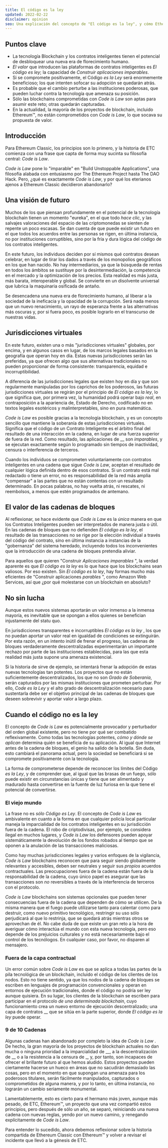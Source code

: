 ```yaml
---
title: El código es la ley
updated: 2022-02-22
disclaimer: opinion
seo: Una explicación del concepto de "El código es la ley", y cómo Ethereum Classic es uno de los pocos proyectos de blockchain que permiten que se desarrolle este brillante futuro.
---
```


## Puntos clave

- La tecnología Blockchain y los contratos inteligentes tienen el potencial de desbloquear una nueva era de florecimiento humano.
- _El valor_ que introducen las plataformas de contratos inteligentes es _El código es ley_; la capacidad de _Construir aplicaciones imparables_.
- Si se compromete positivamente, el Código _es la Ley_ será enormemente beneficioso; los que intenten sofocar su adopción se quedarán atrás.
- Es probable que el cambio perturbe a las instituciones poderosas, que pueden luchar contra la tecnología que amenaza su posición.
- Sólo las blockchains comprometidas con _Code is Law_ son aptas para asumir este reto; otras quedarán capturadas.
- En la actualidad, la mayoría de los proyectos de blockchain, incluido Ethereum™, no están comprometidos con _Code is Law_, lo que socava su propuesta de valor.

## Introducción

Para Ethereum Classic, los principios son lo primero, y la historia de ETC comienza con una frase que capta de forma muy sucinta su filosofía central: _Code is Law_.

_Code is Law_ pone lo "imparable" en "Build Unstoppable Applications", una filosofía alabada con entusiasmo por The Ethereum Project hasta The DAO Hack. Pero, ¿qué es exactamente _Code is Law_, y por qué los eterianos ajenos a Ethereum Classic decidieron abandonarlo?

## Una visión de futuro

Muchos de los que piensan profundamente en el potencial de la tecnología blockchain tienen un momento "eureka", en el que todo _hace clic_, y las salvajes valoraciones del espacio de las criptomonedas se sienten de repente un poco escasas. Se dan cuenta de que puede existir un futuro en el que todos los acuerdos entre las personas se rigen, en última instancia, no por instituciones corruptibles, sino por la fría y dura lógica del código de los contratos inteligentes.

En este futuro, los individuos deciden por sí mismos qué contratos desean celebrar, en lugar de tirar los dados a través de los monopolios geográficos en los que han nacido. No hay intermediarios, ya que la búsqueda de rentas en todos los ámbitos se sustituye por la desintermediación, la competencia en el mercado y la optimización de los precios. Esta realidad es más justa, más barata, interoperable y global. Se convierte en un disolvente universal que lubrica la maquinaria osificada de antaño.

Se desencadena una nueva era de florecimiento humano, al liberar a la sociedad de la ineficacia y la opacidad de la corrupción. Será nada menos que un nuevo renacimiento, un rayo de esperanza frente a las alternativas más oscuras y, por si fuera poco, es posible lograrlo en el transcurso de nuestras vidas.

## Jurisdicciones virtuales

En este futuro, existen una o más "jurisdicciones virtuales" globales, por encima, y en algunos casos en lugar, de los marcos legales basados en la geografía que operan hoy en día. Estas nuevas jurisdicciones serán las preferidas, ya que ofrecen algo que sus alternativas tradicionales no pueden proporcionar de forma consistente: transparencia, equidad e incorruptibilidad.

A diferencia de las jurisdicciones legales que existen hoy en día y que son regularmente manipuladas por los caprichos de los poderosos, las futuras jurisdicciones virtuales se regirán por el principio de _El código es la ley_, lo que significa que, por primera vez, la humanidad podrá operar bajo _real_, en contraposición a la apariencia de, Estado de Derecho, codificado no en textos legales esotéricos y malinterpretables, sino en pura matemática.

_Code is Law_ es posible gracias a la tecnología blockchain, y es un concepto sencillo que mantiene la soberanía de estas jurisdicciones virtuales. Significa que el código de un Contrato Inteligente es el árbitro final del resultado de una interacción en la cadena, en lugar de una fuerza superior de fuera de la red. Como resultado, las aplicaciones de __ son _imparables_, y se ejecutan exactamente según lo programado sin tiempos de inactividad, censura o interferencia de terceros.

Cuando los individuos se comprometen voluntariamente con contratos inteligentes en una cadena que sigue _Code is Law_, aceptan el resultado de cualquier lógica definida dentro de esos contratos. Si un contrato está mal redactado o tiene un error, no es responsabilidad de la red más amplia "compensar" a las partes que no están contentas con un resultado determinado. En pocas palabras, no hay vuelta atrás, ni rescates, ni reembolsos, a menos que estén programados de antemano.

## El valor de las cadenas de bloques

Al reflexionar, se hace evidente que _Code is Law_ es la _única_ manera en que los Contratos Inteligentes pueden ser interpretados de manera justa o útil. En las cadenas de bloques que no defienden _El código es la ley_, el resultado de las transacciones no se rige por la elección individual a través del código del contrato, sino en última instancia a instancias de la "gobernanza" del sistema heredado, incluyendo todos los inconvenientes que la introducción de una cadena de bloques pretendía aliviar.

Para aquellos que quieren "Construir _Aplicaciones imparables_ ", la verdad aparente es que _El código es la ley_ es lo que hace que los blockchains sean valiosos. Por eso existen. Sin _El código es la ley_, hay formas mucho más eficientes de "Construir aplicaciones _parables_ ", como Amazon Web Services, así que ¿por qué molestarse con un blockchain en absoluto?

## No sin lucha

Aunque estos nuevos sistemas aportarán un valor inmenso a la inmensa mayoría, es inevitable que se opongan a ellos quienes se benefician injustamente del statu quo.

En jurisdicciones transparentes e incorruptibles _El código es la ley_ , los que no puedan aportar un valor real en igualdad de condiciones se extinguirán. Por esta razón, en un intento inútil de frenar el progreso, las cadenas de bloques verdaderamente descentralizadas experimentarán un importante rechazo por parte de las instituciones establecidas, para las que esta realidad más justa supone una amenaza existencial.

Si la historia de [](https://www.eff.org/wp/riaa-v-people-five-years-later) sirve de ejemplo, se intentará frenar la adopción de estas nuevas tecnologías tan potentes. Los proyectos que no están suficientemente descentralizados, los que no son _Grado de Soberanía_, serán capturados por las mismas instituciones que prometen perturbar. Por ello, _Code es la Ley_ y el alto grado de descentralización necesario para sustentarla debe ser el objetivo principal de las cadenas de bloques que deseen sobrevivir y aportar valor a largo plazo.

## Cuando el código no es la ley

El concepto de _Code is Law_ es potencialmente provocador y perturbador del orden global existente, pero no tiene por qué ser combatido reflexivamente. Como todas las tecnologías potentes, _cómo y dónde se aplican_ determina quién se beneficia de su aplicación. Al igual que Internet antes de la cadena de bloques, el genio ha salido de la botella. Sin duda, esto cambiará el panorama actual, pero la sociedad se beneficiará si se compromete positivamente con la tecnología.

La forma de comprometerse depende de reconocer los límites del Código _es la Ley_, y de comprender que, al igual que las brasas de un fuego, sólo puede existir en circunstancias únicas y tiene que ser alimentado y madurado hasta convertirse en la fuente de luz furiosa en la que tiene el potencial de convertirse.

### El viejo mundo

La frase no es _sólo Código es Ley_. El concepto de _Code is Law_ es ambivalente en cuanto a la forma en que cualquier policía local particular maneja la imparcialidad de los contratos inteligentes en su jurisdicción fuera de la cadena. El robo de criptodivisas, por ejemplo, se considera ilegal en muchos lugares, y _Code is Law_ los defensores pueden apoyar sistemáticamente la devolución de los fondos robados al tiempo que se oponen a la anulación de las transacciones maliciosas.

Como hay muchas jurisdicciones legales y varios enfoques de la vigilancia, *Code is Law* blockchains reconocen que para seguir siendo globalmente relevantes y accesibles, deben ser neutrales y seguir sus *propios* acuerdos contractuales. Las preocupaciones fuera de la cadena están fuera de la responsabilidad de la cadena, cuyo único papel es asegurar que las transacciones son _no_ reversibles a través de la interferencia de terceros con el protocolo.

_Code is Law_ blockchains son sistemas opcionales que pueden tener consecuencias fuera de la cadena que dependen de cómo se utilicen. De la misma manera que el fuego puede utilizarse tanto para calentar como para destruir, como nuevo primitivo tecnológico, restringir su uso sólo perjudicará al que lo restrinja, que se quedará atrás mientras otros se aprovechan de él. No cabe duda de que existe un gran reto a la hora de averiguar cómo interactúa el mundo con esta nueva tecnología, pero eso depende de los prejuicios culturales y no está necesariamente bajo el control de los tecnólogos. En cualquier caso, por favor, no disparen al mensajero.

### Fuera de la capa contractual

Un error común sobre _Code is Law_ es que se aplica a todas las partes de la pila tecnológica de un blockchain, incluido el código de los clientes de los nodos. Esto no tiene sentido, ya que los nodos de la cadena de bloques se escriben en lenguajes de programación convencionales y operan en entornos de ejecución tradicionales, donde el código no podría ser ley aunque quisiera. En su lugar, los clientes de la blockchain se escriben para participar en el protocolo _de una determinada blockchain_, cuyo funcionamiento crea un nuevo entorno de ejecución descentralizado; una capa de contratos __ que se sitúa en la parte superior, donde _El código es la ley_ puede operar.

### 9 de 10 Cadenas

Algunas cadenas han abandonado por completo la idea de _Code is Law_ . </em>De hecho, la gran mayoría de los proyectos de blockchain actuales no dan mucha o ninguna prioridad a la imparcialidad de __, a la descentralización de __ o a la resistencia a la censura de _, y, por tanto, son incapaces de ofrecer el brillante futuro al que hemos aludido. Estos proyectos pueden ciertamente hacerse un hueco en áreas que no sacudirán demasiado las cosas, pero en el momento en que supongan una amenaza para los poderosos titulares, serán fácilmente manipulados, capturados o comprometidos de alguna manera, y por lo tanto, en última instancia, no lograrán un cambio seriamente monumental.</p>

Lamentablemente, esto es cierto para el hermano más joven, aunque más pesado, de ETC, Ethereum™, un proyecto que una vez compartió estos principios, pero después de sólo un año, se separó, reiniciando una nueva cadena con nuevas reglas, yendo por un nuevo camino, y renegando explícitamente de _Code is Law_.

Para entender lo sucedido, ahora debemos reflexionar sobre la historia compartida de Ethereum Classic con Ethereum™ y volver a revisar el incidente que llevó a la génesis de ETC.
